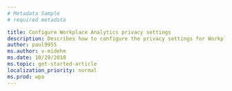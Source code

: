 ```yaml
---
# Metadata Sample
# required metadata

title: Configure Workplace Analytics privacy settings
description: Describes how to configure the privacy settings for Workplace Analytics.
author: paul9955
ms.author: v-midehm
ms.date: 10/29/2018
ms.topic: get-started-article
localization_priority: normal 
ms.prod: wpa
---
```

